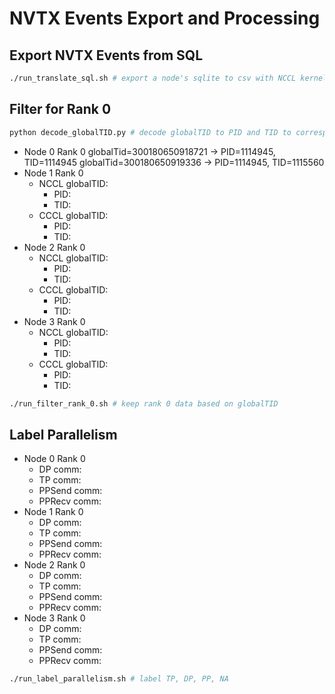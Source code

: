 # NVTX Events Export and Processing

## Export NVTX Events from SQL
```bash
./run_translate_sql.sh # export a node's sqlite to csv with NCCL kernel names, times, and json info
```

## Filter for Rank 0
```bash
python decode_globalTID.py # decode globalTID to PID and TID to correspond globalTID to rank
```
* Node 0 Rank 0
globalTid=300180650918721 -> PID=1114945, TID=1114945
globalTid=300180650919336 -> PID=1114945, TID=1115560
* Node 1 Rank 0
    * NCCL globalTID: 
        * PID: 
        * TID: 
    * CCCL globalTID:
        * PID:
        * TID:
* Node 2 Rank 0
    * NCCL globalTID: 
        * PID: 
        * TID: 
    * CCCL globalTID:
        * PID:
        * TID: 
* Node 3 Rank 0
    * NCCL globalTID: 
        * PID: 
        * TID: 
    * CCCL globalTID:
        * PID:
        * TID: 
```bash
./run_filter_rank_0.sh # keep rank 0 data based on globalTID
```

## Label Parallelism
* Node 0 Rank 0
    * DP comm:
    * TP comm:
    * PPSend comm:
    * PPRecv comm:
* Node 1 Rank 0
    * DP comm:
    * TP comm:
    * PPSend comm:
    * PPRecv comm:
* Node 2 Rank 0
    * DP comm:
    * TP comm:
    * PPSend comm:
    * PPRecv comm:
* Node 3 Rank 0
    * DP comm:
    * TP comm:
    * PPSend comm:
    * PPRecv comm:
```bash
./run_label_parallelism.sh # label TP, DP, PP, NA
```